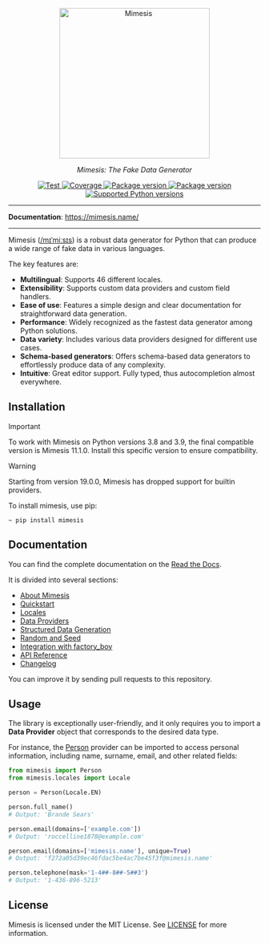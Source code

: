<p align="center">
  <a href="https://github.com/lk-geimfari/mimesis">
    <img src="https://raw.githubusercontent.com/lk-geimfari/mimesis/master/.github/images/logo.png" width="300" alt="Mimesis">
  </a>
</p>

<p align="center">
    <em>Mimesis: The Fake Data Generator</em>
</p>

<p align="center">
<a href="https://github.com/lk-geimfari/mimesis/actions/workflows/test.yml?query=branch%3Amaster" target="_blank">
    <img src="https://github.com/lk-geimfari/mimesis/actions/workflows/test.yml/badge.svg?branch=master" alt="Test">
</a>
<a href="https://mimesis.name/en/latest/" target="_blank">
    <img src="https://readthedocs.org/projects/mimesis/badge/?version=latest" alt="Coverage">
</a>
<a href="https://pypi.org/project/mimesis/" target="_blank">
    <img src="https://img.shields.io/pypi/v/mimesis?color=bright-green" alt="Package version">
</a>
<a href="https://pypi.org/project/mimesis/" target="_blank">
    <img src="https://img.shields.io/pypi/dm/mimesis" alt="Package version">
</a>
<a href="https://pypi.org/project/mimesis/" target="_blank">
    <img src="https://img.shields.io/badge/python-3.10%20%7C%203.11%20%7C%203.12%20%7C%203.13%20%7C%20pypy-brightgreen" alt="Supported Python versions">
</a>
</p>

---

**Documentation**: <a href="https://mimesis.name/" target="_blank">https://mimesis.name/</a>

---

Mimesis ([/mɪˈmiːsɪs](https://mimesis.name/master/about.html#what-does-name-mean)) is a robust data generator for
Python that can produce a wide range of fake data in various languages.

The key features are:

- **Multilingual**: Supports 46 different locales.
- **Extensibility**: Supports custom data providers and custom field handlers.
- **Ease of use**: Features a simple design and clear documentation for straightforward data generation.
- **Performance**: Widely recognized as the fastest data generator among Python solutions.
- **Data variety**: Includes various data providers designed for different use cases.
- **Schema-based generators**: Offers schema-based data generators to effortlessly produce data of any complexity.
- **Intuitive**: Great editor support. Fully typed, thus autocompletion almost everywhere.

## Installation

> [!IMPORTANT]
> To work with Mimesis on Python versions 3.8 and 3.9, the final compatible version is Mimesis 11.1.0. Install this specific version to ensure compatibility.

> [!WARNING]
> Starting from version 19.0.0, Mimesis has dropped support for builtin providers.


To install mimesis, use pip:

```
~ pip install mimesis
```

## Documentation

You can find the complete documentation on the [Read the Docs](https://mimesis.name/).

It is divided into several sections:

-  [About Mimesis](https://mimesis.name/latest/about.html)
-  [Quickstart](https://mimesis.name/latest/quickstart.html)
-  [Locales](https://mimesis.name/latest/locales.html)
-  [Data Providers](https://mimesis.name/latest/providers.html)
-  [Structured Data Generation](https://mimesis.name/latest/schema.html)
-  [Random and Seed](https://mimesis.name/latest/random_and_seed.html)
-  [Integration with factory_boy](https://mimesis.name/latest/factory_plugin.html)
-  [API Reference](https://mimesis.name/latest/api.html)
-  [Changelog](https://mimesis.name/latest/index.html#changelog)

You can improve it by sending pull requests to this repository.

## Usage

The library is exceptionally user-friendly, and it only requires you to import a **Data Provider** object that
corresponds to the desired data type.

For instance, the [Person](https://mimesis.name/latest/api.html#person) provider can be imported to access personal information,
including name, surname, email, and other related fields:

```python
from mimesis import Person
from mimesis.locales import Locale

person = Person(Locale.EN)

person.full_name()
# Output: 'Brande Sears'

person.email(domains=['example.com'])
# Output: 'roccelline1878@example.com'

person.email(domains=['mimesis.name'], unique=True)
# Output: 'f272a05d39ec46fdac5be4ac7be45f3f@mimesis.name'

person.telephone(mask='1-4##-8##-5##3')
# Output: '1-436-896-5213'
```

## License

Mimesis is licensed under the MIT License. See [LICENSE](https://github.com/lk-geimfari/mimesis/blob/master/LICENSE) for more information.
